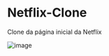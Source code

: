 # Netflix-Clone
Clone da página inicial da Netflix

![image](https://user-images.githubusercontent.com/80181592/187056663-d548c045-5829-4831-9ae9-d8d7d46b9558.png)

